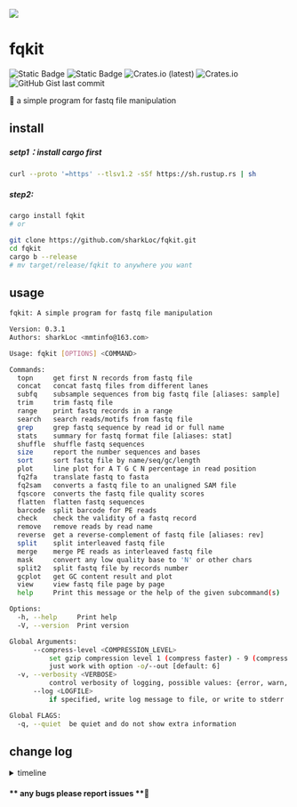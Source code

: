 ![](https://github.com/sharkLoc/fqkit/blob/main/doc/fqkit_icon.PNG)

# fqkit
![Static Badge](https://img.shields.io/badge/Author-sharkLoc-blue)
![Static Badge](https://img.shields.io/badge/Tool-fqkit-red)
![Crates.io (latest)](https://img.shields.io/crates/dv/fqkit?labelColor=rgb&color=hex&link=https%3A%2F%2Fcrates.io%2Fcrates%2Ffqkit)
![Crates.io](https://img.shields.io/crates/d/fqkit?label=Total%20download%20in%20crate.io)
![GitHub Gist last commit](https://img.shields.io/github/gist/last-commit/a4910923a230b8975218a188528463d7?logo=github)



🦀 a simple program for fastq file manipulation


## install
##### setp1：install cargo first 
```bash
curl --proto '=https' --tlsv1.2 -sSf https://sh.rustup.rs | sh
```

##### step2:
```bash
cargo install fqkit
# or

git clone https://github.com/sharkLoc/fqkit.git
cd fqkit
cargo b --release
# mv target/release/fqkit to anywhere you want 
```

## usage

```bash
fqkit: A simple program for fastq file manipulation

Version: 0.3.1
Authors: sharkLoc <mmtinfo@163.com>

Usage: fqkit [OPTIONS] <COMMAND>

Commands:
  topn     get first N records from fastq file
  concat   concat fastq files from different lanes
  subfq    subsample sequences from big fastq file [aliases: sample]
  trim     trim fastq file
  range    print fastq records in a range
  search   search reads/motifs from fastq file
  grep     grep fastq sequence by read id or full name
  stats    summary for fastq format file [aliases: stat]
  shuffle  shuffle fastq sequences
  size     report the number sequences and bases
  sort     sort fastq file by name/seq/gc/length
  plot     line plot for A T G C N percentage in read position
  fq2fa    translate fastq to fasta
  fq2sam   converts a fastq file to an unaligned SAM file
  fqscore  converts the fastq file quality scores
  flatten  flatten fastq sequences
  barcode  split barcode for PE reads
  check    check the validity of a fastq record
  remove   remove reads by read name
  reverse  get a reverse-complement of fastq file [aliases: rev]
  split    split interleaved fastq file
  merge    merge PE reads as interleaved fastq file
  mask     convert any low quality base to 'N' or other chars
  split2   split fastq file by records number
  gcplot   get GC content result and plot
  view     view fastq file page by page
  help     Print this message or the help of the given subcommand(s)

Options:
  -h, --help     Print help
  -V, --version  Print version

Global Arguments:
      --compress-level <COMPRESSION_LEVEL>
          set gzip compression level 1 (compress faster) - 9 (compress better) for gzip output file
          just work with option -o/--out [default: 6]
  -v, --verbosity <VERBOSE>
          control verbosity of logging, possible values: {error, warn, info, debug, trace} [default: debug]
      --log <LOGFILE>
          if specified, write log message to file, or write to stderr

Global FLAGS:
  -q, --quiet  be quiet and do not show extra information

```

## change log
<details>
<summary>timeline</summary>

2023.11.03:
 - update to version 0.2.12
 - add subcommand trim
 - update cmd help information

2023.11.08:
 - update to version 0.2.13
 - add subcommand reverse

2023.11.10:
 - update to version 0.2.14
 - add subcommand view
 - rebuilt some command interface

2023.11.29:
 - update to version 0.2.15
 - recode func in stats subcommand

2023.12.04
 - update to version 0.2.16
 - add subcommand size

2023.12.05
 - update to version 0.2.17
 - update code for subcommand size and search
 - add subcommand fq2sam
 - add log information options verbosity

2023.12.09
 - update to version 0.2.18
 - add subcommand sort, range, check and mask
 - update to version 0.2.19
 - add subcommand shuffle

2023.12.10
 - update to version 0.3.0
 - add glob option --compress-level for gzip output file 
</details>

#### ** any bugs please report issues **💖
